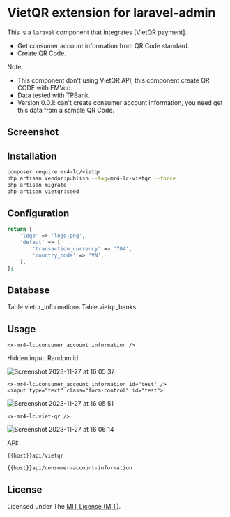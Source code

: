 VietQR extension for laravel-admin
======

This is a `laravel` component that integrates [VietQR payment].
- Get consumer account information from QR Code standard.
- Create QR Code.

Note:
- This component don't using VietQR API, this component create QR CODE with EMVco.
- Data tested with TPBank.
- Version 0.0.1: can't create consumer account information, you need get this data from a sample QR Code.

## Screenshot

## Installation
```bash
composer require mr4-lc/vietqr
php artisan vendor:publish --tag=mr4-lc-vietqr --force
php artisan migrate
php artisan vietqr:seed 
```

## Configuration
```php
return [
    'logo' => 'logo.png',
    'defaut' => [
        'transaction_currency' => '704',
        'country_code' => 'VN',
    ],
];
```

## Database
Table vietqr_informations
Table vietqr_banks

## Usage
```blade
<x-mr4-lc.consumer_account_information />
```
Hidden input: Random id

![Screenshot 2023-11-27 at 16 05 37](https://github.com/han48/mr4-lc.vietqr/assets/27817127/b6951e09-2916-4235-8652-0206e9c7be27)

```blade
<x-mr4-lc.consumer_account_information id="test" />
<input type="text" class="form-control" id="test">
```
![Screenshot 2023-11-27 at 16 05 51](https://github.com/han48/mr4-lc.vietqr/assets/27817127/d2806912-e47d-4b8b-a0e9-81a07b55b82f)

```blade
<x-mr4-lc.viet-qr />
```
![Screenshot 2023-11-27 at 16 06 14](https://github.com/han48/mr4-lc.vietqr/assets/27817127/5536377b-db20-4ce4-b74d-1854fcd0afff)

API:
```
{{host}}api/vietqr
```
```
{{host}}api/consumer-account-information
```

## License
Licensed under The [MIT License (MIT)](https://github.com/han48/mr4-lc.vietqr/blob/main/LICENSE).
